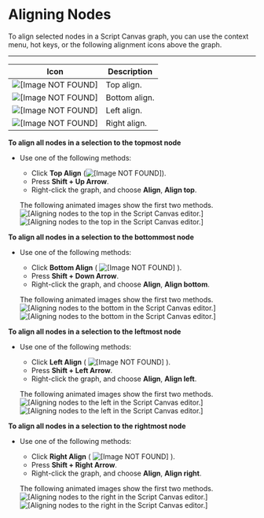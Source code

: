 # Aligning Nodes<a name="script-canvas-working-with-nodes-aligning"></a>

To align selected nodes in a Script Canvas graph, you can use the context menu, hot keys, or the following alignment icons above the graph\.


****  

| Icon | Description | 
| --- | --- | 
|  ![\[Image NOT FOUND\]](http://docs.aws.amazon.com/lumberyard/latest/userguide/images/script-canvas-working-with-nodes-10.png)  | Top align\. | 
|  ![\[Image NOT FOUND\]](http://docs.aws.amazon.com/lumberyard/latest/userguide/images/script-canvas-working-with-nodes-11.png)  | Bottom align\. | 
|  ![\[Image NOT FOUND\]](http://docs.aws.amazon.com/lumberyard/latest/userguide/images/script-canvas-working-with-nodes-12.png)  | Left align\. | 
|  ![\[Image NOT FOUND\]](http://docs.aws.amazon.com/lumberyard/latest/userguide/images/script-canvas-working-with-nodes-13.png)  | Right align\. | 

**To align all nodes in a selection to the topmost node**
+ Use one of the following methods:
  + Click **Top Align** \(![\[Image NOT FOUND\]](http://docs.aws.amazon.com/lumberyard/latest/userguide/images/script-canvas-working-with-nodes-10.png)\)\.
  + Press **Shift \+ Up Arrow**\.
  + Right\-click the graph, and choose **Align**, **Align top**\.

  The following animated images show the first two methods\.  
![\[Aligning nodes to the top in the Script Canvas editor.\]](http://docs.aws.amazon.com/lumberyard/latest/userguide/images/script-canvas-working-with-nodes-14.gif)  
![\[Aligning nodes to the top in the Script Canvas editor.\]](http://docs.aws.amazon.com/lumberyard/latest/userguide/images/script-canvas-working-with-nodes-15.gif)

**To align all nodes in a selection to the bottommost node**
+ Use one of the following methods:
  + Click **Bottom Align** \( ![\[Image NOT FOUND\]](http://docs.aws.amazon.com/lumberyard/latest/userguide/images/script-canvas-working-with-nodes-11.png) \)\.
  + Press **Shift \+ Down Arrow**\.
  + Right\-click the graph, and choose **Align**, **Align bottom**\.

  The following animated images show the first two methods\.  
![\[Aligning nodes to the bottom in the Script Canvas editor.\]](http://docs.aws.amazon.com/lumberyard/latest/userguide/images/script-canvas-working-with-nodes-16.gif)  
![\[Aligning nodes to the bottom in the Script Canvas editor.\]](http://docs.aws.amazon.com/lumberyard/latest/userguide/images/script-canvas-working-with-nodes-17.gif)

**To align all nodes in a selection to the leftmost node**
+ Use one of the following methods:
  + Click **Left Align** \( ![\[Image NOT FOUND\]](http://docs.aws.amazon.com/lumberyard/latest/userguide/images/script-canvas-working-with-nodes-12.png) \)\.
  + Press **Shift \+ Left Arrow**\.
  + Right\-click the graph, and choose **Align**, **Align left**\.

  The following animated images show the first two methods\.  
![\[Aligning nodes to the left in the Script Canvas editor.\]](http://docs.aws.amazon.com/lumberyard/latest/userguide/images/script-canvas-working-with-nodes-18.gif)  
![\[Aligning nodes to the left in the Script Canvas editor.\]](http://docs.aws.amazon.com/lumberyard/latest/userguide/images/script-canvas-working-with-nodes-19.gif)

**To align all nodes in a selection to the rightmost node**
+ Use one of the following methods:
  + Click **Right Align** \( ![\[Image NOT FOUND\]](http://docs.aws.amazon.com/lumberyard/latest/userguide/images/script-canvas-working-with-nodes-13.png) \)\.
  + Press **Shift \+ Right Arrow**\.
  + Right\-click the graph, and choose **Align**, **Align right**\. 

  The following animated images show the first two methods\.  
![\[Aligning nodes to the right in the Script Canvas editor.\]](http://docs.aws.amazon.com/lumberyard/latest/userguide/images/script-canvas-working-with-nodes-20.gif)  
![\[Aligning nodes to the right in the Script Canvas editor.\]](http://docs.aws.amazon.com/lumberyard/latest/userguide/images/script-canvas-working-with-nodes-21.gif)